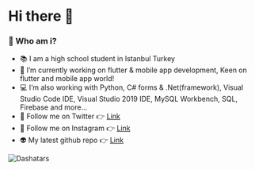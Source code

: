 # Hi there 👋

### 🤔 Who am i?
- 📚 I am a high school student in Istanbul Turkey
- 🔭 I’m currently working on flutter & mobile app development, Keen on flutter and mobile app world!
- 💻 I’m also working with Python, C# forms & .Net(framework), Visual Studio Code IDE, Visual Studio 2019 IDE, MySQL Workbench, SQL, Firebase and more...
- 👻 Follow me on Twitter 👉 [Link](https://twitter.com/AbdullahKasgar)
- 🤖 Follow me on Instagram 👉 [Link](https://www.instagram.com/jay_official_24_/)
- 👽 My latest github repo 👉 [Link](https://github.com/abdullah0912/flutter_Online_Course_App_UI)


![Dashatars](https://user-images.githubusercontent.com/88820048/167238602-cda96ac0-e04f-4e05-bce8-0e8f0c437b47.png)

